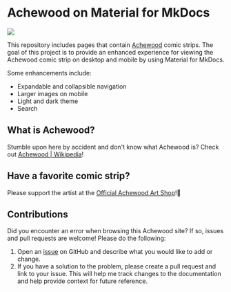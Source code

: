 # Achewood on Material for MkDocs

![](https://www.achewood.com/rsrc/img/raysplace.gif)

This repository includes pages that contain [Achewood](https://www.achewood.com/) comic strips. The goal of this project is to provide an enhanced experience for viewing the Achewood comic strip on desktop and mobile by using Material for MkDocs.

Some enhancements include:

- Expandable and collapsible navigation
- Larger images on mobile
- Light and dark theme
- Search

## What is Achewood?

Stumble upon here by accident and don't know what Achewood is? Check out [Achewood | Wikipedia](https://en.wikipedia.org/wiki/Achewood)!

## Have a favorite comic strip?

Please support the artist at the [Official Achewood Art Shop](https://achewood-holiday-pop-up.myshopify.com/)!🙌

## Contributions

Did you encounter an error when browsing this Achewood site? If so, issues and pull requests are welcome! Please do the following:

1. Open an [issue](https://github.com/josh-wong/achewood/issues) on GitHub and describe what you would like to add or change.
2. If you have a solution to the problem, please create a pull request and link to your issue. This will help me track changes to the documentation and help provide context for future reference.
